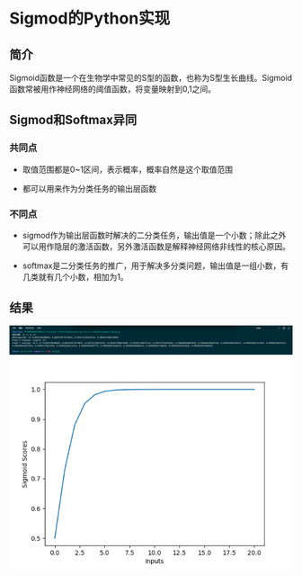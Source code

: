 # Sigmod的Python实现

## 简介
Sigmoid函数是一个在生物学中常见的S型的函数，也称为S型生长曲线。Sigmoid函数常被用作神经网络的阈值函数，将变量映射到0,1之间。
## Sigmod和Softmax异同
### 共同点

- 取值范围都是0~1区间，表示概率，概率自然是这个取值范围

- 都可以用来作为分类任务的输出层函数

### 不同点

- sigmod作为输出层函数时解决的二分类任务，输出值是一个小数；除此之外可以用作隐层的激活函数，另外激活函数是解释神经网络非线性的核心原因。

- softmax是二分类任务的推广，用于解决多分类问题，输出值是一组小数，有几类就有几个小数，相加为1。

## 结果
![](https://github.com/KoU2N/Learning-Source-Code2019/blob/master/sigmod/cmd_result.png)
![](https://github.com/KoU2N/Learning-Source-Code2019/blob/master/sigmod/sigmod.png)